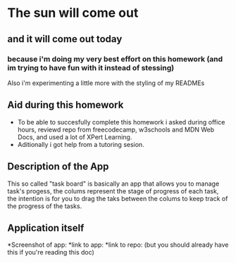 # The sun will come out 
## and it will come out today
### because i'm doing my very best effort on this homework (and im trying to have fun with it instead of stessing)
Also i'm experimenting a little more with the styling of my READMEs

## Aid during this homework
* To be able to succesfully complete this homework i asked during office hours, reviewd repo from freecodecamp, w3schools and MDN Web Docs, and used a lot of XPert Learning.
* Aditionally i got help from a tutoring sesion.

## Description of the App
This so called "task board" is basically an app that allows you to manage task's progess, the colums represent the stage of progress of each task, the intention is for you to drag the taks between the colums to keep track of the progress of the tasks.

## Application itself
*Screenshot of app:
*link to app:
*link to repo: (but you should already have this if you're reading this doc)
